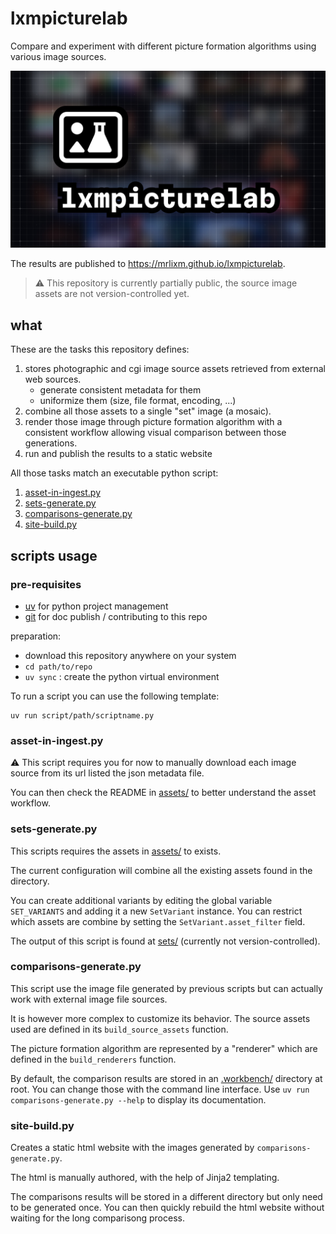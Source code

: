# lxmpicturelab

Compare and experiment with different picture formation algorithms using
various image sources.

![lxmpicturelab-cover.jpg](site/img/lxmpicturelab-cover.jpg)

The results are published to https://mrlixm.github.io/lxmpicturelab.

> ⚠️ This repository is currently partially public, the source image assets
> are not version-controlled yet.

## what

These are the tasks this repository defines:

1. stores photographic and cgi image source assets retrieved from external web
   sources.
    - generate consistent metadata for them
    - uniformize them (size, file format, encoding, ...)
2. combine all those assets to a single "set" image (a mosaic).
3. render those image through picture formation algorithm with a consistent
   workflow allowing visual comparison between those generations.
4. run and publish the results to a static website

All those tasks match an executable python script:

1. [asset-in-ingest.py](scripts/asset-in-ingest.py)
2. [sets-generate.py](scripts/sets-generate.py)
3. [comparisons-generate.py](scripts/comparisons-generate.py)
4. [site-build.py](site/site-build.py)

## scripts usage

### pre-requisites

- [uv](https://docs.astral.sh/uv/) for python project management
- [git](https://git-scm.com/downloads) for doc publish / contributing to this
  repo

preparation:

- download this repository anywhere on your system
- `cd path/to/repo`
- `uv sync` : create the python virtual environment

To run a script you can use the following template:

```
uv run script/path/scriptname.py
```

### asset-in-ingest.py

⚠️ This script requires you for now to manually download each image source
from its url listed the json metadata file.

You can then check the README in [assets/](assets) to better understand the
asset workflow.

### sets-generate.py

This scripts requires the assets in [assets/](assets) to exists.

The current configuration will combine all the existing assets found in the
directory.

You can create additional variants by editing the global variable
`SET_VARIANTS` and adding it a new `SetVariant` instance. You can restrict
which assets are combine by setting the `SetVariant.asset_filter` field.

The output of this script is found at [sets/](sets) (currently not
version-controlled).

### comparisons-generate.py

This script use the image file generated by previous scripts but can actually
work with external image file sources.

It is however more complex to customize its behavior. The source assets used
are defined in its `build_source_assets` function.

The picture formation algorithm are represented by a "renderer" which are defined
in the `build_renderers` function.

By default, the comparison results are stored in an [.workbench/](.workbench)
directory at root. You can change those with the command line interface.
Use `uv run comparisons-generate.py --help` to display its documentation.

### site-build.py

Creates a static html website with the images generated by `comparisons-generate.py`.

The html is manually authored, with the help of Jinja2 templating.

The comparisons results will be stored in a different directory but only need
to be generated once. You can then quickly rebuild the html website without
waiting for the long comparisong process.
